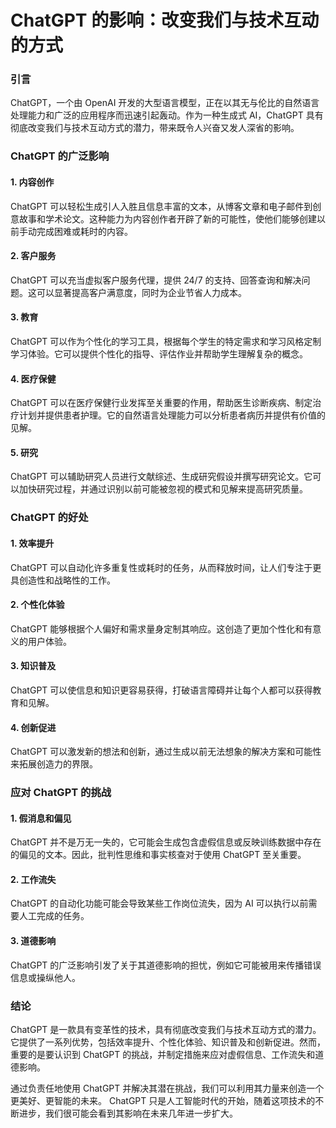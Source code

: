 # ChatGPT 的影响：改变我们与技术互动的方式

### 引言

ChatGPT，一个由 OpenAI 开发的大型语言模型，正在以其无与伦比的自然语言处理能力和广泛的应用程序而迅速引起轰动。作为一种生成式 AI，ChatGPT 具有彻底改变我们与技术互动方式的潜力，带来既令人兴奋又发人深省的影响。

### ChatGPT 的广泛影响

#### 1. 内容创作

ChatGPT 可以轻松生成引人入胜且信息丰富的文本，从博客文章和电子邮件到创意故事和学术论文。这种能力为内容创作者开辟了新的可能性，使他们能够创建以前手动完成困难或耗时的内容。

#### 2. 客户服务

ChatGPT 可以充当虚拟客户服务代理，提供 24/7 的支持、回答查询和解决问题。这可以显著提高客户满意度，同时为企业节省人力成本。

#### 3. 教育

ChatGPT 可以作为个性化的学习工具，根据每个学生的特定需求和学习风格定制学习体验。它可以提供个性化的指导、评估作业并帮助学生理解复杂的概念。

#### 4. 医疗保健

ChatGPT 可以在医疗保健行业发挥至关重要的作用，帮助医生诊断疾病、制定治疗计划并提供患者护理。它的自然语言处理能力可以分析患者病历并提供有价值的见解。

#### 5. 研究

ChatGPT 可以辅助研究人员进行文献综述、生成研究假设并撰写研究论文。它可以加快研究过程，并通过识别以前可能被忽视的模式和见解来提高研究质量。

### ChatGPT 的好处

#### 1. 效率提升

ChatGPT 可以自动化许多重复性或耗时的任务，从而释放时间，让人们专注于更具创造性和战略性的工作。

#### 2. 个性化体验

ChatGPT 能够根据个人偏好和需求量身定制其响应。这创造了更加个性化和有意义的用户体验。

#### 3. 知识普及

ChatGPT 可以使信息和知识更容易获得，打破语言障碍并让每个人都可以获得教育和见解。

#### 4. 创新促进

ChatGPT 可以激发新的想法和创新，通过生成以前无法想象的解决方案和可能性来拓展创造力的界限。

### 应对 ChatGPT 的挑战

#### 1. 假消息和偏见

ChatGPT 并不是万无一失的，它可能会生成包含虚假信息或反映训练数据中存在的偏见的文本。因此，批判性思维和事实核查对于使用 ChatGPT 至关重要。

#### 2. 工作流失

ChatGPT 的自动化功能可能会导致某些工作岗位流失，因为 AI 可以执行以前需要人工完成的任务。

#### 3. 道德影响

ChatGPT 的广泛影响引发了关于其道德影响的担忧，例如它可能被用来传播错误信息或操纵他人。

### 结论

ChatGPT 是一款具有变革性的技术，具有彻底改变我们与技术互动方式的潜力。它提供了一系列优势，包括效率提升、个性化体验、知识普及和创新促进。然而，重要的是要认识到 ChatGPT 的挑战，并制定措施来应对虚假信息、工作流失和道德影响。

通过负责任地使用 ChatGPT 并解决其潜在挑战，我们可以利用其力量来创造一个更美好、更智能的未来。 ChatGPT 只是人工智能时代的开始，随着这项技术的不断进步，我们很可能会看到其影响在未来几年进一步扩大。
